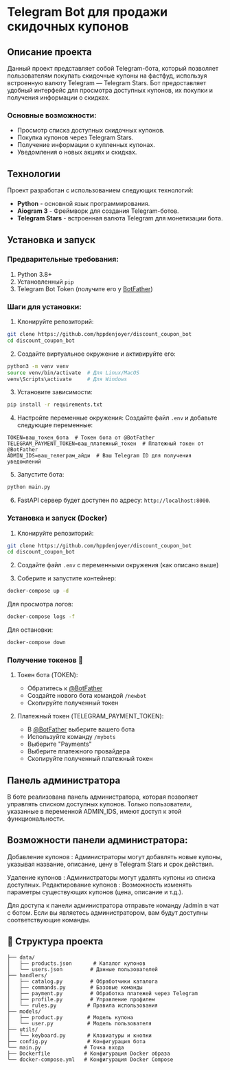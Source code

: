 # Telegram Bot для продажи скидочных купонов

## Описание проекта

Данный проект представляет собой Telegram-бота, который позволяет пользователям покупать скидочные купоны на фастфуд, используя встроенную валюту Telegram — Telegram Stars. Бот предоставляет удобный интерфейс для просмотра доступных купонов, их покупки и получения информации о скидках.

### Основные возможности:
- Просмотр списка доступных скидочных купонов.
- Покупка купонов через Telegram Stars.
- Получение информации о купленных купонах.
- Уведомления о новых акциях и скидках.

## Технологии

Проект разработан с использованием следующих технологий:

- **Python** - основной язык программирования.
- **Aiogram 3** - Фреймворк для создания Telegram-ботов.
- **Telegram Stars** - встроенная валюта Telegram для монетизации бота.

## Установка и запуск

### Предварительные требования:
1. Python 3.8+
2. Установленный `pip`
3. Telegram Bot Token (получите его у [BotFather](https://core.telegram.org/bots#botfather))

### Шаги для установки:

1. Клонируйте репозиторий:
```bash
git clone https://github.com/hppdenjoyer/discount_coupon_bot
cd discount_coupon_bot
```

2. Создайте виртуальное окружение и активируйте его:
```bash
python3 -m venv venv
source venv/bin/activate  # Для Linux/MacOS
venv\Scripts\activate     # Для Windows
```

3. Установите зависимости:
```bash
pip install -r requirements.txt
```

4. Настройте переменные окружения:
Создайте файл `.env` и добавьте следующие переменные:
```env
TOKEN=ваш_токен_бота  # Токен бота от @BotFather
TELEGRAM_PAYMENT_TOKEN=ваш_платежный_токен  # Платежный токен от @BotFather
ADMIN_IDS=ваш_телеграм_айди  # Ваш Telegram ID для получения уведомлений
```

5. Запустите бота:
```bash
python main.py
```

6. FastAPI сервер будет доступен по адресу: `http://localhost:8000`.

### Установка и запуск (Docker)

1. Клонируйте репозиторий:
```bash
git clone https://github.com/hppdenjoyer/discount_coupon_bot
cd discount_coupon_bot
```

2. Создайте файл `.env` с переменными окружения (как описано выше)

3. Соберите и запустите контейнер:
```bash
docker-compose up -d
```

Для просмотра логов:
```bash
docker-compose logs -f
```

Для остановки:
```bash
docker-compose down
```

### Получение токенов 🔑

1. Токен бота (TOKEN):
   - Обратитесь к [@BotFather](https://t.me/BotFather)
   - Создайте нового бота командой `/newbot`
   - Скопируйте полученный токен

2. Платежный токен (TELEGRAM_PAYMENT_TOKEN):
   - В [@BotFather](https://t.me/BotFather) выберите вашего бота
   - Используйте команду `/mybots`
   - Выберите "Payments"
   - Выберите платежного провайдера
   - Скопируйте полученный платежный токен

## Панель администратора
В боте реализована панель администратора, которая позволяет управлять списком доступных купонов. Только пользователи, указанные в переменной ADMIN_IDS, имеют доступ к этой функциональности.

## Возможности панели администратора:
Добавление купонов : Администраторы могут добавлять новые купоны, указывая название, описание, цену в Telegram Stars и срок действия.

Удаление купонов : Администраторы могут удалять купоны из списка доступных.
Редактирование купонов : Возможность изменять параметры существующих купонов (цена, описание и т.д.).

Для доступа к панели администратора отправьте команду /admin в чат с ботом. Если вы являетесь администратором, вам будут доступны соответствующие команды.

## 📁 Структура проекта

```
├── data/
│   ├── products.json       # Каталог купонов
│   └── users.json         # Данные пользователей
├── handlers/
│   ├── catalog.py         # Обработчики каталога
│   ├── commands.py        # Базовые команды
│   ├── payment.py         # Обработка платежей через Telegram
│   ├── profile.py         # Управление профилем
│   └── rules.py          # Правила использования
├── models/
│   ├── product.py        # Модель купона
│   └── user.py           # Модель пользователя
├── utils/
│   └── keyboard.py       # Клавиатуры и кнопки
├── config.py             # Конфигурация бота
└── main.py              # Точка входа
├── Dockerfile           # Конфигурация Docker образа
└── docker-compose.yml   # Конфигурация Docker Compose